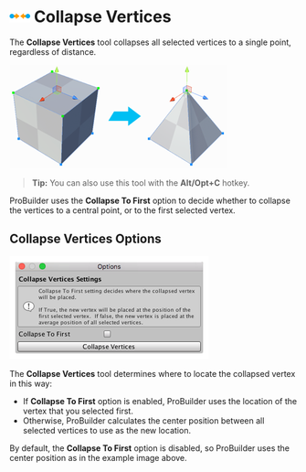 # ![Collapse Vertices icon](images/icons/Vert_Collapse.png) Collapse Vertices

The __Collapse Vertices__ tool collapses all selected vertices to a single point, regardless of distance. 

![Cube becomes a pyramid](images/CollapseVerts_Example.png)

> **Tip:** You can also use this tool with the **Alt/Opt+C** hotkey.

ProBuilder uses the **Collapse To First** option to decide whether to collapse the vertices to a central point, or to the first selected vertex.

## Collapse Vertices Options

![Collapse Vertices options](images/Vert_Collapse_props.png)

The **Collapse Vertices** tool determines where to locate the collapsed vertex in this way:

- If **Collapse To First** option is enabled, ProBuilder uses the location of the vertex that you selected first.
- Otherwise, ProBuilder calculates the center position between all selected vertices to use as the new location.

By default, the **Collapse To First** option is disabled, so ProBuilder uses the center position as in the example image above.

